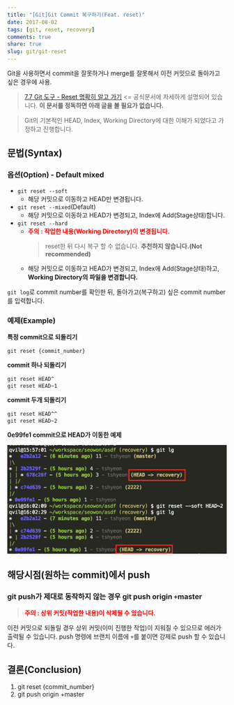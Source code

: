 ```yaml
---
title: "[Git]Git Commit 복구하기(Feat. reset)"
date: 2017-08-02
tags: [git, reset, recovery]
comments: true
share: true
slug: git/git-reset
---
```


Git을 사용하면서 commit을 잘못하거나 merge를 잘못해서 이전 커밋으로 돌아가고 싶은 경우에 사용.

> [7.7 Git 도구 - Reset 명확히 알고 가기](https://git-scm.com/book/ko/v2/Git-도구-Reset-명확히-알고-가기) <= 공식문서에 자세하게 설명되어 있습니다. **이 문서를 정독하면 아래 글을 볼 필요가 없습니다.**

> Git의 기본적인 HEAD, Index, Working Directory에 대한 이해가 되었다고 가정하고 진행합니다.

## 문법(Syntax)

### 옵션(Option) - Default mixed

- `git reset --soft`
  - 해당 커밋으로 이동하고 HEAD만 변경됩니다.
- `git reset --mixed`(Default)
  - 해당 커밋으로 이동하고 HEAD가 변경되고, Index에 Add(Stage상태)합니다.
- `git reset --hard`
  - <span style="color: red;font-weight: bold">주의 : 작업한 내용(Working Directory)이 변경됩니다.</span>
    > reset한 뒤 다시 복구 할 수 없습니다. **추천하지 않습니다.(Not recommended)**
  - 해당 커밋으로 이동하고 HEAD가 변경되고, Index에 Add(Stage상태)하고, **Working Directory의 파일을 변경합니다.**

`git log`로 commit number를 확인한 뒤, 돌아가고(복구하고) 싶은 commit number를 입력합니다.

### 예제(Example)

**특정 commit으로 되돌리기**

```
git reset {commit_number}
```

**commit 하나 되돌리기**

```
git reset HEAD^
git reset HEAD~1
```

**commit 두개 되돌리기**

```
git reset HEAD^^
git reset HEAD~2
```

**0e99fe1 commit으로 HEAD가 이동한 예제**

![git-reset2](/images/git-reset2.png)

## 해당시점(원하는 commit)에서 push

### git push가 제대로 동작하지 않는 경우 git push origin `+`master

> <span style="color: red;font-weight: bold">주의 : 상위 커밋(작업한 내용)이 삭제될 수 있습니다.</span>

이전 커밋으로 되돌릴 경우 상위 커밋(이미 진행한 작업)이 지워질 수 있으므로 에러가 출력될 수 있습니다. push 명령에 브랜치 이름에 `+`를 붙이면 강제로 push 할 수 있습니다.

## 결론(Conclusion)

1. git reset {commit_number}
1. git push origin +master

